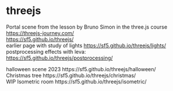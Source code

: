 # threejs
Portal scene from the lesson by Bruno Simon in the three.js course https://threejs-journey.com/ <br>
https://sf5.github.io/threejs/
<br>
earlier page with study of lights
https://sf5.github.io/threejs/lights/
<br>
postprocessing effects with leva: https://sf5.github.io/threejs/postprocessing/
<Div>
  halloween scene 2023
  https://sf5.github.io/threejs/halloween/
</Div>
<div>
  Christmas tree
  https://sf5.github.io/threejs/christmas/
</div>
<div>
WIP
  Isometric room
  https://sf5.github.io/threejs/isometric/
</div>